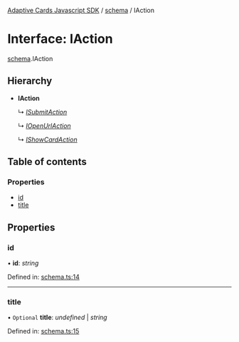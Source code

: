 [Adaptive Cards Javascript SDK](../README.md) / [schema](../modules/schema.md) / IAction

# Interface: IAction

[schema](../modules/schema.md).IAction

## Hierarchy

- **IAction**

  ↳ [_ISubmitAction_](schema.isubmitaction.md)

  ↳ [_IOpenUrlAction_](schema.iopenurlaction.md)

  ↳ [_IShowCardAction_](schema.ishowcardaction.md)

## Table of contents

### Properties

- [id](schema.iaction.md#id)
- [title](schema.iaction.md#title)

## Properties

### id

• **id**: _string_

Defined in: [schema.ts:14](https://github.com/microsoft/AdaptiveCards/blob/0938a1f10/source/nodejs/adaptivecards/src/schema.ts#L14)

---

### title

• `Optional` **title**: _undefined_ \| _string_

Defined in: [schema.ts:15](https://github.com/microsoft/AdaptiveCards/blob/0938a1f10/source/nodejs/adaptivecards/src/schema.ts#L15)
